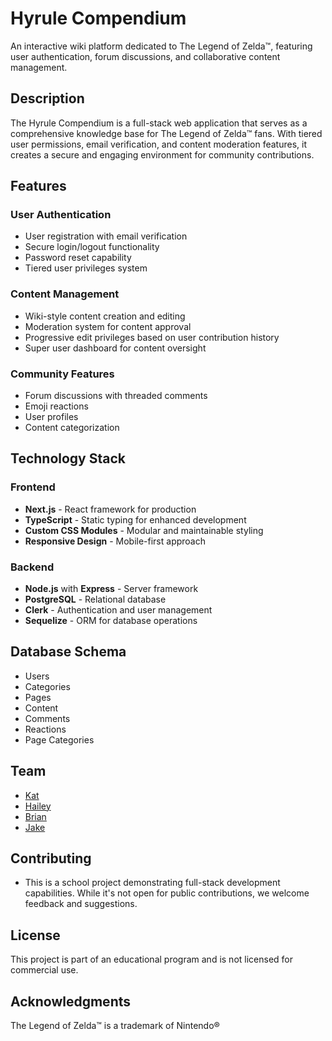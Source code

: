 # Hyrule Compendium

An interactive wiki platform dedicated to The Legend of Zelda™, featuring user authentication, forum discussions, and collaborative content management.

## Description

The Hyrule Compendium is a full-stack web application that serves as a comprehensive knowledge base for The Legend of Zelda™ fans. With tiered user permissions, email verification, and content moderation features, it creates a secure and engaging environment for community contributions.

## Features

### User Authentication
- User registration with email verification
- Secure login/logout functionality
- Password reset capability
- Tiered user privileges system

### Content Management
- Wiki-style content creation and editing
- Moderation system for content approval
- Progressive edit privileges based on user contribution history
- Super user dashboard for content oversight

### Community Features
- Forum discussions with threaded comments
- Emoji reactions
- User profiles
- Content categorization

## Technology Stack

### Frontend
- **Next.js** - React framework for production
- **TypeScript** - Static typing for enhanced development
- **Custom CSS Modules** - Modular and maintainable styling
- **Responsive Design** - Mobile-first approach

### Backend
- **Node.js** with **Express** - Server framework
- **PostgreSQL** - Relational database
- **Clerk** - Authentication and user management
- **Sequelize** - ORM for database operations

## Database Schema
- Users
- Categories
- Pages
- Content
- Comments
- Reactions
- Page Categories

## Team
- [Kat](https://github.com/dauntss)
- [Hailey](https://github.com/Cinnlight)
- [Brian](https://github.com/Duck-Method)
- [Jake](https://github.com/MagicInUse)

## Contributing
- This is a school project demonstrating full-stack development capabilities. While it's not open for public contributions, we welcome feedback and suggestions.

## License
This project is part of an educational program and is not licensed for commercial use.

## Acknowledgments
The Legend of Zelda™ is a trademark of Nintendo®